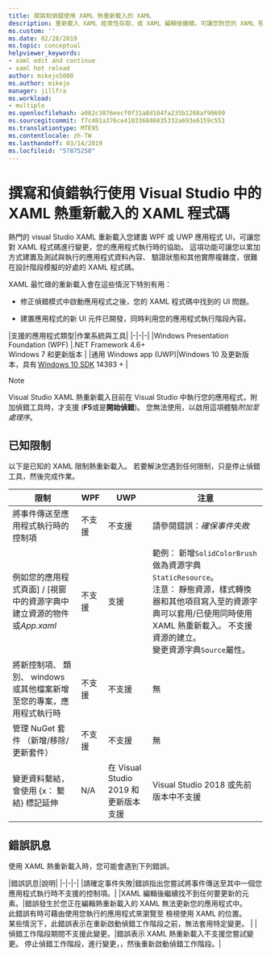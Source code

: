 ```yaml
---
title: 撰寫和偵錯使用 XAML 熱重新載入的 XAML
description: 重新載入 XAML 經常性存取，或 XAML 編輯後繼續，可讓您對您的 XAML 程式碼中的變更，同時執行應用程式
ms.custom: ''
ms.date: 02/28/2019
ms.topic: conceptual
helpviewer_keywords:
- xaml edit and continue
- xaml hot reload
author: mikejo5000
ms.author: mikejo
manager: jillfra
ms.workload:
- multiple
ms.openlocfilehash: a002c3876eecf0f31a8d104fa235b1208af90699
ms.sourcegitcommit: f7c401a376ce410336846835332a693e6159c551
ms.translationtype: MTE95
ms.contentlocale: zh-TW
ms.lasthandoff: 03/14/2019
ms.locfileid: "57875250"
---
```

# <a name="write-and-debug-running-xaml-code-with-xaml-hot-reload-in-visual-studio"></a>撰寫和偵錯執行使用 Visual Studio 中的 XAML 熱重新載入的 XAML 程式碼

熱門的 visual Studio XAML 重新載入您建置 WPF 或 UWP 應用程式 UI，可讓您對 XAML 程式碼進行變更，您的應用程式執行時的協助。 這項功能可讓您以累加方式建置及測試與執行的應用程式資料內容、 驗證狀態和其他實際複雜度，很難在設計階段模擬的好處的 XAML 程式碼。

XAML 最忙碌的重新載入會在這些情況下特別有用：

* 修正偵錯模式中啟動應用程式之後，您的 XAML 程式碼中找到的 UI 問題。

* 建置應用程式的新 UI 元件已開發，同時利用您的應用程式執行階段內容。

|支援的應用程式類型|作業系統與工具|
|-|-|-|
|Windows Presentation Foundation (WPF) |.NET Framework 4.6+</br>Windows 7 和更新版本 |
|通用 Windows app (UWP)|Windows 10 及更新版本，具有 [Windows 10 SDK](https://developer.microsoft.com/windows/downloads/windows-10-sdk) 14393 + |

> [!NOTE]
> Visual Studio XAML 熱重新載入目前在 Visual Studio 中執行您的應用程式，附加偵錯工具時，才支援 (**F5**或是**開始偵錯**)。 您無法使用，以啟用這項體驗*附加至處理序*。

## <a name="known-limitations"></a>已知限制

以下是已知的 XAML 限制熱重新載入。 若要解決您遇到任何限制，只是停止偵錯工具，然後完成作業。

|限制|WPF|UWP|注意|
|-|-|-|-|
|將事件傳送至應用程式執行時的控制項|不支援|不支援|請參閱錯誤：*確保事件失敗*|
|例如您的應用程式頁面] / [視窗中的資源字典中建立資源的物件或*App.xaml*|不支援|支援|範例： 新增```SolidColorBrush```做為資源字典```StaticResource```。</br>注意： 靜態資源，樣式轉換器和其他項目寫入至的資源字典可以套用/已使用同時使用 XAML 熱重新載入。 不支援資源的建立。</br> 變更資源字典```Source```屬性。| 
|將新控制項、 類別、 windows 或其他檔案新增至您的專案，應用程式執行時|不支援|不支援|無|
|管理 NuGet 套件 （新增/移除/更新套件）|不支援|不支援|無|
|變更資料繫結，會使用 {x： 繫結} 標記延伸|N/A|在 Visual Studio 2019 和更新版本支援|Visual Studio 2018 或先前版本中不支援|

## <a name="error-messages"></a>錯誤訊息

使用 XAML 熱重新載入時，您可能會遇到下列錯誤。

|錯誤訊息|說明|
|-|-|-|
|請確定事件失敗|錯誤指出您嘗試將事件傳送至其中一個您應用程式執行時不支援的控制項。|
|XAML 編輯後繼續找不到任何要更新的元素。|錯誤發生於您正在編輯熱重新載入的 XAML 無法更新您的應用程式中。</br> 此錯誤有時可藉由使用您執行的應用程式來瀏覽至 檢視使用 XAML 的位置。</br> 某些情況下，此錯誤表示在重新啟動偵錯工作階段之前，無法套用特定變更。 |
|偵錯工作階段期間不支援此變更。|錯誤表示 XAML 熱重新載入不支援您嘗試變更。 停止偵錯工作階段，進行變更，，然後重新啟動偵錯工作階段。|